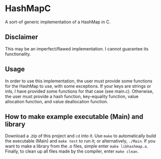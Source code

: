 # HashMapC
A sort-of generic implementation of a HashMap in C.

## Disclaimer

This may be an imperfect/flawed implementation. I cannot guarantee its functionality.

## Usage

In order to use this implementation, the user must provide some functions for the HashMap to use, with some exceptions.
If your keys are strings or ints, I have provided some functions for that case (see main.c). Otherwise, the user must provide
a hash function, key-equality function, value allocation function, and value deallocation function.

## How to make example executable (Main) and library

Download a .zip of this project and ```cd``` into it. Use ```make``` to automatically build the executable (Main) and
```make test``` to run it; or alternatively, ```./Main```.
If you want to make a library from the .o files, simple enter ```make libhashmap.a```.
Finally, to clean up all files made by the compiler, enter ```make clean```.
